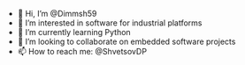 - 👋 Hi, I’m @Dimmsh59
- 👀 I’m interested in software for industrial platforms
- 🌱 I’m currently learning Python
- 💞️ I’m looking to collaborate on embedded software projects
- 📫 How to reach me: @ShvetsovDP

<!---
Dimmsh59/Dimmsh59 is a ✨ special ✨ repository because its `README.md` (this file) appears on your GitHub profile.
You can click the Preview link to take a look at your changes.
--->
